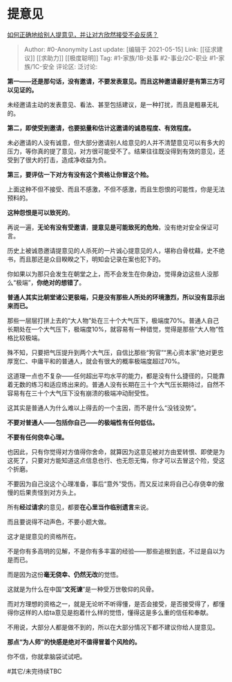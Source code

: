 # 提意见
[如何正确地给别人提意见，并让对方欣然接受不会反感？](https://www.zhihu.com/question/40288998/answer/1873029835)

> Author: #0-Anonymity
> Last update: [编辑于 2021-05-15]
> Link: [[征求建议]] [[求助力]] [[极度聪明]]
> Tag: #1-家族/1B-处事 #2-事业/2C-职业 #1-家族/1C-安全
> 评论区:
> 泛讨论:

**第一——还是那句话，没有邀请，不要发表意见。而且这种邀请最好是有第三方可以见证的。**

未经邀请主动的发表意见、看法、甚至包括建议，是一种打扰，而且是粗暴无礼的。

**第二，即使受到邀请，也要掂量和估计这邀请的诚恳程度、有效程度。**

未必邀请的人没有诚意，但大部分邀请别人给意见的人并不清楚意见可以有多大的压力，等你真的提了意见，对方很可能受不了。结果往往既没得到有效的意见，还受到了很大的打击，造成净收益为负。

**第三，要评估一下对方有没有这个资格让你冒这个险。**

上面这种不但不接受、而且不感激，不但不感激，而且生怨恨的可能性，你是无法预料的。

**这种怨恨是可以致死的**。

再说一遍，**无论有没有受邀请**，**提意见是可能致死的危险**，没有绝对安全保证可言。

历史上被诚恳邀请提意见的人杀死的一片诚心提意见的人，堪称白骨枕藉，史不绝书，而且那还是众目睽睽之下，明知会记录在案也犯下的。

你如果以为那只会发生在朝堂之上，而不会发生在你身边，觉得身边这些人没那么“极端”，**你绝对的想错了**。

**普通人其实比朝堂诸公更极端，只是没有那些人所处的环境激烈，所以没有显示出来而已。**

那些一层层打拼上去的“大人物”处在三十个大气压下，极端度70%。普通人自己长期处在一个大气压下，极端度10%，就容易有一种错觉，觉得是那些“大人物”性格比较极端。

殊不知，只要把气压提升到两个大气压，自信比那些“狗官”“黑心资本家”绝对更忠厚宽仁、中庸平和的普通人，就会有很大的概率极端度超过70%。

这道理一点也不复杂——任何超出平均水平的能力，都是没有什么捷径的，只能靠着无数的练习和适应练出来的。普通人没有长期在三十个大气压长期待过，自然不容易有在三十个大气压下没有崩溃的极端冲动耐受性。

这其实是普通人为什么难以上得去的一个主因，而不是什么“没钱没势”。

**不要对普通人——包括你自己——的极端性有任何低估。**

**不要有任何侥幸心理。**

也因此，只有你觉得对方值得你舍命，就算因为这意见被对方由爱转恨、即使是为这死了，只要对方能知道这点信息也行、也无怨无悔，你才可以去冒这个险，受这个折磨。

不要因为自己没这个心理准备，事后“意外”受伤，而又反过来将自己心存侥幸的傲慢的后果责怪到对方头上。

所有**经过请求**的意见，都要**在心里当作临别遗言**来说。

而且要说得不动声色，不要小题大做。

这才是提意见的资格所在。

不是你有多高明的见解，不是你有多丰富的经验——那些追根到底，不过是自以为是而已。

而是因为这份**毫无侥幸、仍然无改**的觉悟。

这就是为什么在中国“**文死谏**”是一种受万世敬仰的风骨。

而对方理想的资格之一，就是无论听不听得懂，是否会接受，是否接受得了，都懂得你这样的人给ta意见是抱着什么样的觉悟，懂得这是多么重的信任和奉献。

不用说，大部分人都是做不到的，所以在大部分情况下都不建议你给人提意见。

**那点“为人师”的快感是绝对不值得冒着个风险的。**

你不信，你就拿脑袋试试吧。

#其它/未完待续TBC
